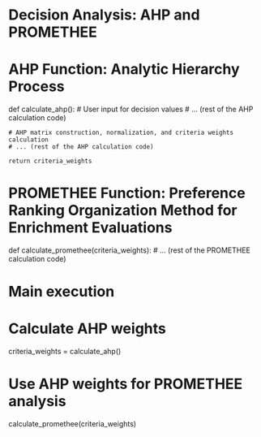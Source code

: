 # Decision Analysis: AHP and PROMETHEE

# AHP Function: Analytic Hierarchy Process
def calculate_ahp():
    # User input for decision values
    # ... (rest of the AHP calculation code)

    # AHP matrix construction, normalization, and criteria weights calculation
    # ... (rest of the AHP calculation code)

    return criteria_weights

# PROMETHEE Function: Preference Ranking Organization Method for Enrichment Evaluations
def calculate_promethee(criteria_weights):
    # ... (rest of the PROMETHEE calculation code)

# Main execution
# Calculate AHP weights
criteria_weights = calculate_ahp()

# Use AHP weights for PROMETHEE analysis
calculate_promethee(criteria_weights)
